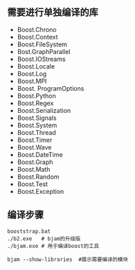 ## 需要进行单独编译的库
* Boost.Chrono
* Boost.Context
* Boost.FileSystem
* Bost.GraphParallel
* Boost.IOStreams
* Boost.Locale
* Boost.Log
* Boost.MPI
* Boost. ProgramOptions
* Boost.Python
* Boost.Regex
* Boost.Serialization
* Boost.Signals
* Boost.System
* Boost.Thread
* Boost.Timer
* Boost.Wave
* Boost.DateTime
* Boost.Graph
* Boost.Math
* Boost.Random
* Boost.Test
* Boost.Exception
## 编译步骤
```
booststrap.bat
./b2.exe   # bjam的升级版   
./bjam.exe # 用于编译boost的工具

bjam --show-libraries  #展示需要编译的模块
```